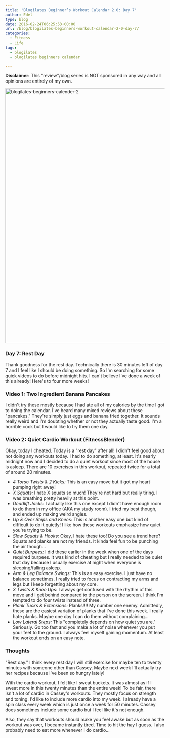 ```yaml
---
title: 'Blogilates Beginner’s Workout Calendar 2.0: Day 7'
author: Edel
type: blog
date: 2016-02-24T06:25:53+00:00
url: /blog/blogilates-beginners-workout-calendar-2-0-day-7/
categories:
  - Fitness
  - Life
tags:
  - blogilates
  - blogilates beginners calendar

---
```

**Disclaimer:** This "review"/blog series is NOT sponsored in any way and all opinions are entirely of my own.

<a href="http://scattered.me/wp-content/uploads/2016/02/blogilates-beginners-calender-2.png" rel="attachment wp-att-11076"><img src="http://scattered.me/wp-content/uploads/2016/02/blogilates-beginners-calender-2-1024x806.png" alt="blogilates-beginners-calender-2" width="1024" height="806" class="alignnone size-large wp-image-11076" srcset="http://erzadel.net/blog/wp-content/uploads/2016/02/blogilates-beginners-calender-2-1024x806.png 1024w, http://erzadel.net/blog/wp-content/uploads/2016/02/blogilates-beginners-calender-2-300x236.png 300w, http://erzadel.net/blog/wp-content/uploads/2016/02/blogilates-beginners-calender-2-768x604.png 768w" sizes="(max-width: 1024px) 100vw, 1024px" /></a>

### Day 7: Rest Day

Thank goodness for the rest day. Technically there is 30 minutes left of day 7 and I feel like I should be doing something. So I'm searching for some quick videos to do before midnight hits. I can't believe I've done a week of this already! Here's to four more weeks!

### Video 1: Two Ingredient Banana Pancakes

I didn't try these mostly because I had ate all of my calories by the time I got to doing the calendar. I've heard many mixed reviews about these "pancakes." They're simply just eggs and banana fried together. It sounds really weird and I'm doubting whether or not they actually taste good. I'm a horrible cook but I would like to try them one day.

<div class="flex-video">
</div>

### Video 2: Quiet Cardio Workout (FitnessBlender)

Okay, today I cheated. Today is a "rest day" after all! I didn't feel good about not doing any workouts today. I had to do something, at least. It's nearly midnight now and I decided to do a quiet workout since most of the house is asleep. There are 10 exercises in this workout, repeated twice for a total of around 20 minutes.

<div class="flex-video">
</div>

  * _4 Torso Twists & 2 Kicks:_ This is an easy move but it got my heart pumping right away!
  * _X Squats:_ I hate X squats so much! They're not hard but really tiring. I was breathing pretty heavily at this point.
  * _Deadlift Jacks:_ I actually like this one except I didn't have enough room to do them in my office (AKA my study room). I tried my best though, and ended up making weird angles.
  * _Up & Over Steps and Knees:_ This is another easy one but kind of difficult to do it quietly! I like how these workouts emphasize how quiet you're trying to be.
  * _Slow Squats & Hooks:_ Okay, I hate these too! Do you see a trend here? Squats and planks are not my friends. It kinda feel fun to be punching the air though...
  * _Quiet Burpees:_ I did these earlier in the week when one of the days required burpees. It was kind of cheating but I really needed to be quiet that day because I usually exercise at night when everyone is sleeping/falling asleep.
  * _Arm & Leg Balance Swings:_ This is an easy exercise. I just have no balance sometimes. I really tried to focus on contracting my arms and legs but I keep forgetting about my core.
  * _3 Twists & Knee Ups:_ I always get confused with the rhythm of this move and I get behind compared to the person on the screen. I think I'm tempted to do four twists instead of three.
  * _Plank Tucks & Extensions:_ Planks!!!! My number one enemy. Admittedly, these are the easiest variation of planks that I've done this week. I really hate planks. Maybe one day I can do them without complaining...
  * _Low Lateral Steps:_ This "completely depends on how quiet you are." Seriously. Go too fast and you make a lot of noise whenever you put your feet to the ground. I always feel myself gaining momentum. At least the workout ends on an easy note.

### Thoughts

"Rest day." I think every rest day I will still exercise for maybe ten to twenty minutes with someone other than Cassey. Maybe next week I'll actually try her recipes because I've been so hungry lately!

With the cardio workout, I felt like I sweat buckets. It was almost as if I sweat more in this twenty minutes than the entire week! To be fair, there isn't a lot of cardio in Cassey's workouts. They mostly focus on strength and toning. I'd like to include more cardio into my week. I already have a spin class every week which is just once a week for 50 minutes. Cassey does sometimes include some cardio but I feel like it's not enough.

Also, they say that workouts should make you feel awake but as soon as the workout was over, I became instantly tired. Time to hit the hay I guess. I also probably need to eat more whenever I do cardio...


